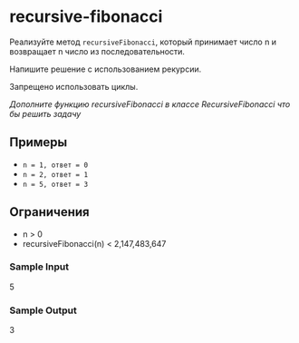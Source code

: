 # recursive-fibonacci
Реализуйте метод ```recursiveFibonacci```, который принимает число n и возвращает n число из последовательности.

Напишите решение с использованием рекурсии.

Запрещено использовать циклы.

_Дополните функцию recursiveFibonacci в классе RecursiveFibonacci что бы решить задачу_

## Примеры
* ```n = 1, ответ = 0```
* ```n = 2, ответ = 1```
* ```n = 5, ответ = 3```

## Ограничения
* n > 0
* recursiveFibonacci(n) < 2,147,483,647

### Sample Input
5

### Sample Output
3